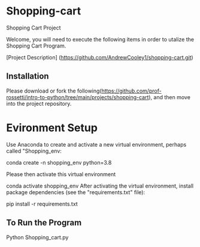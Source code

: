 # Shopping-cart
Shopping Cart Project

Welcome, you will need to execute the following items in order to utalize the Shopping Cart Program.

[Project Description]
(https://github.com/AndrewCooley1/shopping-cart.git)

## Installation
Please download or fork the following(https://github.com/prof-rossetti/intro-to-python/tree/main/projects/shopping-cart), and then move into the project repository. 


# Evironment Setup

Use Anaconda to create and activate a new virtual environment, perhaps called "Shopping_env:

conda create -n shopping_env python=3.8 

Please then activate this virtual environment

conda activate shopping_env
After activating the virtual environment, install package dependencies (see the "requirements.txt" file):

pip install -r requirements.txt


## To Run the Program

Python Shopping_cart.py

